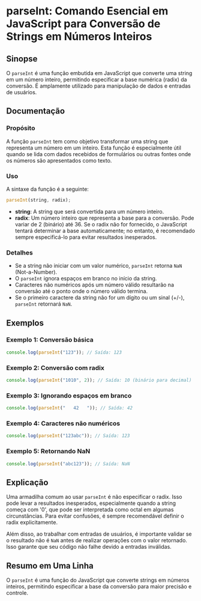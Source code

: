 <!--
Meta Description: # parseInt: Comando Esencial em JavaScript para Conversão de Strings em Números Inteiros ## Sinopse O `parseInt` é uma função embutida em JavaScript q...
Meta Keywords: parseint, javascript, string, para, não
-->

# parseInt: Comando Esencial em JavaScript para Conversão de Strings em Números Inteiros

## Sinopse
O `parseInt` é uma função embutida em JavaScript que converte uma string em um número inteiro, permitindo especificar a base numérica (radix) da conversão. É amplamente utilizado para manipulação de dados e entradas de usuários.

## Documentação
### Propósito
A função `parseInt` tem como objetivo transformar uma string que representa um número em um inteiro. Esta função é especialmente útil quando se lida com dados recebidos de formulários ou outras fontes onde os números são apresentados como texto.

### Uso
A sintaxe da função é a seguinte:

```javascript
parseInt(string, radix);
```

- **string**: A string que será convertida para um número inteiro.
- **radix**: Um número inteiro que representa a base para a conversão. Pode variar de 2 (binário) até 36. Se o radix não for fornecido, o JavaScript tentará determinar a base automaticamente; no entanto, é recomendado sempre especificá-lo para evitar resultados inesperados.

### Detalhes
- Se a string não iniciar com um valor numérico, `parseInt` retorna `NaN` (Not-a-Number).
- O `parseInt` ignora espaços em branco no início da string.
- Caracteres não numéricos após um número válido resultarão na conversão até o ponto onde o número válido termina.
- Se o primeiro caractere da string não for um dígito ou um sinal (+/-), `parseInt` retornará `NaN`.

## Exemplos
### Exemplo 1: Conversão básica
```javascript
console.log(parseInt("123")); // Saída: 123
```

### Exemplo 2: Conversão com radix
```javascript
console.log(parseInt("1010", 2)); // Saída: 10 (binário para decimal)
```

### Exemplo 3: Ignorando espaços em branco
```javascript
console.log(parseInt("   42   ")); // Saída: 42
```

### Exemplo 4: Caracteres não numéricos
```javascript
console.log(parseInt("123abc")); // Saída: 123
```

### Exemplo 5: Retornando NaN
```javascript
console.log(parseInt("abc123")); // Saída: NaN
```

## Explicação
Uma armadilha comum ao usar `parseInt` é não especificar o radix. Isso pode levar a resultados inesperados, especialmente quando a string começa com '0', que pode ser interpretada como octal em algumas circunstâncias. Para evitar confusões, é sempre recomendável definir o radix explicitamente.

Além disso, ao trabalhar com entradas de usuários, é importante validar se o resultado não é `NaN` antes de realizar operações com o valor retornado. Isso garante que seu código não falhe devido a entradas inválidas.

## Resumo em Uma Linha
O `parseInt` é uma função do JavaScript que converte strings em números inteiros, permitindo especificar a base da conversão para maior precisão e controle.
